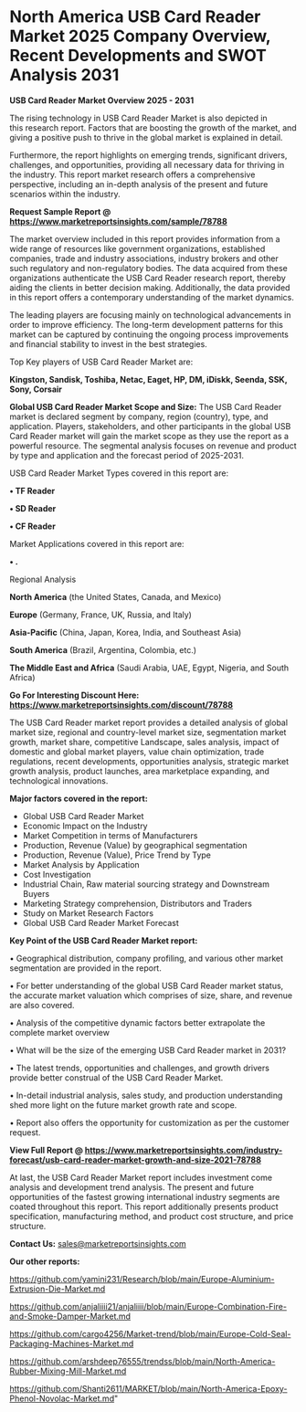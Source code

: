 # North America USB Card Reader Market 2025 Company Overview, Recent Developments and SWOT Analysis 2031

<Strong> USB Card Reader Market Overview 2025 - 2031</strong>

The rising technology in USB Card Reader Market is also depicted in this research report. Factors that are boosting the growth of the market, and giving a positive push to thrive in the global market is explained in detail.

Furthermore, the report highlights on emerging trends, significant drivers, challenges, and opportunities, providing all necessary data for thriving in the industry. This report market research offers a comprehensive perspective, including an in-depth analysis of the present and future scenarios within the industry.

<strong>Request Sample Report @ <a href=https://www.marketreportsinsights.com/sample/78788>https://www.marketreportsinsights.com/sample/78788</a></strong>

The market overview included in this report provides information from a wide range of resources like government organizations, established companies, trade and industry associations, industry brokers and other such regulatory and non-regulatory bodies. The data acquired from these organizations authenticate the USB Card Reader research report, thereby aiding the clients in better decision making. Additionally, the data provided in this report offers a contemporary understanding of the market dynamics.

The leading players are focusing mainly on technological advancements in order to improve efficiency. The long-term development patterns for this market can be captured by continuing the ongoing process improvements and financial stability to invest in the best strategies.

Top Key players of USB Card Reader Market are:

<strong>Kingston, Sandisk, Toshiba, Netac, Eaget, HP, DM, iDiskk, Seenda, SSK, Sony, Corsair</strong>

<strong><b>Global USB Card Reader Market Scope and Size:</b></strong>
The USB Card Reader market is declared segment by company, region (country), type, and application. Players, stakeholders, and other participants in the global USB Card Reader market will gain the market scope as they use the report as a powerful resource. The segmental analysis focuses on revenue and product by type and application and the forecast period of 2025-2031.

USB Card Reader Market Types covered in this report are:

<strong>• TF Reader

• SD Reader

• CF Reader</strong>

Market Applications covered in this report are:

<strong>• .</strong> 

Regional Analysis

<strong>North America</strong> (the United States, Canada, and Mexico)

<strong>Europe</strong> (Germany, France, UK, Russia, and Italy)

<strong>Asia-Pacific</strong> (China, Japan, Korea, India, and Southeast Asia)

<strong>South America</strong> (Brazil, Argentina, Colombia, etc.)

<strong>The Middle East and Africa</strong> (Saudi Arabia, UAE, Egypt, Nigeria, and South Africa)

<strong>Go For Interesting Discount Here: <a href=https://www.marketreportsinsights.com/discount/78788>https://www.marketreportsinsights.com/discount/78788</a></strong>

The USB Card Reader market report provides a detailed analysis of global market size, regional and country-level market size, segmentation market growth, market share, competitive Landscape, sales analysis, impact of domestic and global market players, value chain optimization, trade regulations, recent developments, opportunities analysis, strategic market growth analysis, product launches, area marketplace expanding, and technological innovations.

<strong><b>Major factors covered in the report:</b></strong>
<ul>
  <li>Global USB Card Reader Market </li>
  <li>Economic Impact on the Industry</li>
  <li>Market Competition in terms of Manufacturers</li>
  <li>Production, Revenue (Value) by geographical segmentation</li>
  <li>Production, Revenue (Value), Price Trend by Type</li>
  <li>Market Analysis by Application</li>
  <li>Cost Investigation</li>
  <li>Industrial Chain, Raw material sourcing strategy and Downstream Buyers</li>
  <li>Marketing Strategy comprehension, Distributors and Traders</li>
  <li>Study on Market Research Factors</li>
  <li>Global USB Card Reader Market Forecast</li>
</ul>

<strong><b>Key Point of the USB Card Reader Market report:</b></strong>

• Geographical distribution, company profiling, and various other market segmentation are provided in the report.

• For better understanding of the global USB Card Reader market status, the accurate market valuation which comprises of size, share, and revenue are also covered.

• Analysis of the competitive dynamic factors better extrapolate the complete market overview

• What will be the size of the emerging USB Card Reader market in 2031?

• The latest trends, opportunities and challenges, and growth drivers provide better construal of the USB Card Reader Market.

• In-detail industrial analysis, sales study, and production understanding shed more light on the future market growth rate and scope.

• Report also offers the opportunity for customization as per the customer request.

<strong><b>View Full Report @ <a href=https://www.marketreportsinsights.com/industry-forecast/usb-card-reader-market-growth-and-size-2021-78788>https://www.marketreportsinsights.com/industry-forecast/usb-card-reader-market-growth-and-size-2021-78788</a></b></strong>


At last, the USB Card Reader Market report includes investment come analysis and development trend analysis. The present and future opportunities of the fastest growing international industry segments are coated throughout this report. This report additionally presents product specification, manufacturing method, and product cost structure, and price structure.

<strong>Contact Us:</strong>
sales@marketreportsinsights.com

<strong>Our other reports:</strong>

<a href=https://github.com/yamini231/Research/blob/main/Europe-Aluminium-Extrusion-Die-Market.md>https://github.com/yamini231/Research/blob/main/Europe-Aluminium-Extrusion-Die-Market.md</a>

<a href=https://github.com/anjaliiii21/anjaliiii/blob/main/Europe-Combination-Fire-and-Smoke-Damper-Market.md>https://github.com/anjaliiii21/anjaliiii/blob/main/Europe-Combination-Fire-and-Smoke-Damper-Market.md</a>

<a href=https://github.com/cargo4256/Market-trend/blob/main/Europe-Cold-Seal-Packaging-Machines-Market.md>https://github.com/cargo4256/Market-trend/blob/main/Europe-Cold-Seal-Packaging-Machines-Market.md</a>

<a href=https://github.com/arshdeep76555/trendss/blob/main/North-America-Rubber-Mixing-Mill-Market.md>https://github.com/arshdeep76555/trendss/blob/main/North-America-Rubber-Mixing-Mill-Market.md</a>

<a href=https://github.com/Shanti2611/MARKET/blob/main/North-America-Epoxy-Phenol-Novolac-Market.md>https://github.com/Shanti2611/MARKET/blob/main/North-America-Epoxy-Phenol-Novolac-Market.md</a>"

